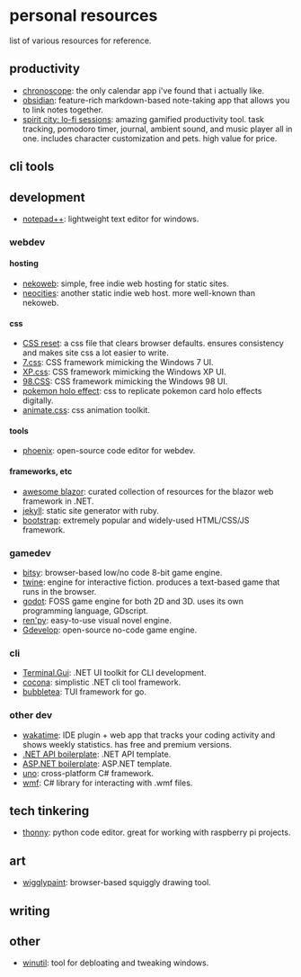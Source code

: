 # personal resources
list of various resources for reference.

## productivity
- [chronoscope](https://itch.io/queue/c/3772348/game-enginestools?game_id=2218626): the only calendar app i've found that i actually like.
- [obsidian](obsidian.md): feature-rich markdown-based note-taking app that allows you to link notes together.
- [spirit city: lo-fi sessions](https://store.steampowered.com/app/2113850/Spirit_City_Lofi_Sessions/): amazing gamified productivity tool. task tracking, pomodoro timer, journal, ambient sound, and music player all in one. includes character customization and pets. high value for price.

## cli tools


## development
- [notepad++](https://notepad-plus-plus.org/): lightweight text editor for windows.

### webdev

#### hosting
- [nekoweb](https://nekoweb.org/): simple, free indie web hosting for static sites.
- [neocities](https://neocities.org/): another static indie web host. more well-known than nekoweb.

#### css
- [CSS reset](https://meyerweb.com/eric/tools/css/reset/): a css file that clears browser defaults. ensures consistency and makes site css a lot easier to write.
- [7.css](https://github.com/khang-nd/7.css): CSS framework mimicking the Windows 7 UI.
- [XP.css](https://github.com/botoxparty/XP.css): CSS framework mimicking the Windows XP UI.
- [98.CSS](https://github.com/jdan/98.css): CSS framework mimicking the Windows 98 UI.
- [pokemon holo effect](https://github.com/simeydotme/pokemon-cards-css): css to replicate pokemon card holo effects digitally.
- [animate.css](https://github.com/animate-css/animate.css): css animation toolkit.

#### tools
- [phoenix](https://github.com/phcode-dev/phoenix): open-source code editor for webdev.

#### frameworks, etc
- [awesome blazor](https://github.com/AdrienTorris/awesome-blazor): curated collection of resources for the blazor web framework in .NET.
- [jekyll](https://github.com/jekyll/jekyll): static site generator with ruby.
- [bootstrap](https://github.com/twbs/bootstrap): extremely popular and widely-used HTML/CSS/JS framework.

### gamedev
- [bitsy](https://www.bitsy.org/): browser-based low/no code 8-bit game engine.
- [twine](https://twinery.org/): engine for interactive fiction. produces a text-based game that runs in the browser.
- [godot](https://godotengine.org/): FOSS game engine for both 2D and 3D. uses its own programming language, GDscript.
- [ren'py](https://www.renpy.org/): easy-to-use visual novel engine.
- [Gdevelop](https://github.com/4ian/GDevelop): open-source no-code game engine.

### cli
- [Terminal.Gui](https://github.com/gui-cs/Terminal.Gui): .NET UI toolkit for CLI development.
- [cocona](https://github.com/mayuki/Cocona): simplistic .NET cli tool framework.
- [bubbletea](https://github.com/charmbracelet/bubbletea): TUI framework for go.

### other dev
- [wakatime](https://wakatime.com/): IDE plugin + web app that tracks your coding activity and shows weekly statistics. has free and premium versions.
- [.NET API boilerplate](https://github.com/yanpitangui/dotnet-api-boilerplate): .NET API template.
- [ASP.NET boilerplate](https://github.com/aspnetboilerplate/aspnetboilerplate): ASP.NET template.
- [uno](https://github.com/unoplatform/uno): cross-platform C# framework.
- [wmf](https://github.com/papnkukn/wmf): C# library for interacting with .wmf files.


## tech tinkering
- [thonny](https://thonny.org/): python code editor. great for working with raspberry pi projects.


## art
- [wigglypaint](https://internet-janitor.itch.io/wigglypaint): browser-based squiggly drawing tool. 


## writing


## other
- [winutil](https://github.com/ChrisTitusTech/winutil): tool for debloating and tweaking windows.